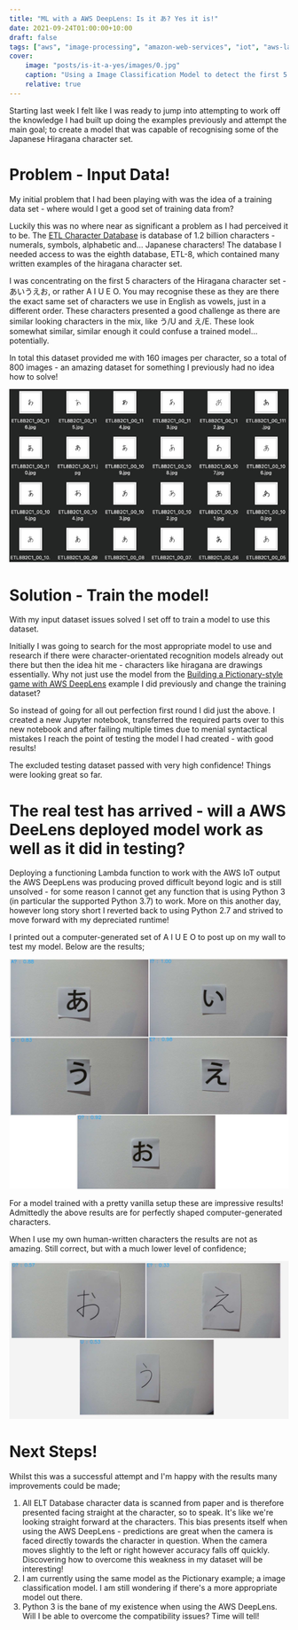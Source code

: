 ```yaml
---
title: "ML with a AWS DeepLens: Is it あ? Yes it is!"
date: 2021-09-24T01:00:00+10:00
draft: false
tags: ["aws", "image-processing", "amazon-web-services", "iot", "aws-lambda"]
cover:
    image: "posts/is-it-a-yes/images/0.jpg"
    caption: "Using a Image Classification Model to detect the first 5 Japanese Hiragana characters"
    relative: true
---
```


Starting last week I felt like I was ready to jump into attempting to work off the knowledge I had built up doing the examples previously and attempt the main goal; to create a model that was capable of recognising some of the Japanese Hiragana character set.

# Problem - Input Data!

My initial problem that I had been playing with was the idea of a training data set - where would I get a good set of training data from?

Luckily this was no where near as significant a problem as I had perceived it to be. The  [ETL Character Database](http://etlcdb.db.aist.go.jp/) is database of 1.2 billion characters - numerals, symbols, alphabetic and... Japanese characters! The database I needed access to was the eighth database, ETL-8, which contained many written examples of the hiragana character set.

I was concentrating on the first 5 characters of the Hiragana character set - あいうえお, or rather A I U E O. You may recognise these as they are there the exact same set of characters we use in English as vowels, just in a different order.
These characters presented a good challenge as there are similar looking characters in the mix, like う/U and え/E. These look somewhat similar, similar enough it could confuse a trained model... potentially.

In total this dataset provided me with 160 images per character, so a total of 800 images - an amazing dataset for something I previously had no idea how to solve!

![1.jpg](images/1.jpg)

# Solution - Train the model!

With my input dataset issues solved I set off to train a model to use this dataset.

Initially I was going to search for the most appropriate model to use and research if there were character-orientated recognition models already out there but then the idea hit me - characters like hiragana are drawings essentially. Why not just use the model from the [Building a Pictionary-style game with AWS DeepLens](https://www.awsdeeplens.recipes/300_intermediate/330_guess_drawing/) example I did previously and change the training dataset?

So instead of going for all out perfection first round I did just the above. I created a new Jupyter notebook, transferred the required parts over to this new notebook and after failing multiple times due to menial syntactical mistakes I reach the point of testing the model I had created - with good results!

The excluded testing dataset passed with very high confidence! Things were looking great so far.

# The real test has arrived - will a AWS DeeLens deployed model work as well as it did in testing?

Deploying a functioning Lambda function to work with the AWS IoT output the AWS DeepLens was producing proved difficult beyond logic and is still unsolved - for some reason I cannot get any function that is using Python 3 (in particular the supported Python 3.7) to work. More on this another day, however long story short I reverted back to using Python 2.7 and strived to move forward with my depreciated runtime!

I printed out a computer-generated set of A I U E O to post up on my wall to test my model. Below are the results;

![2.jpg](images/2.jpg)

For a model trained with a pretty vanilla setup these are impressive results!
Admittedly the above results are for perfectly shaped computer-generated characters.

When I use my own human-written characters the results are not as amazing. Still correct, but with a much lower level of confidence;

![3.jpg](images/3.jpg)

# Next Steps!

Whilst this was a successful attempt and I'm happy with the results many improvements could be made;
1. All ELT Database character data is scanned from paper and is therefore presented facing straight at the character, so to speak. It's like we're looking straight forward at the characters. This bias presents itself when using the AWS DeepLens - predictions are great when the camera is faced directly towards the character in question. When the camera moves slightly to the left or right however accuracy falls off quickly.
Discovering how to overcome this weakness in my dataset will be interesting!
2. I am currently using the same model as the Pictionary example; a image classification model. I am still wondering if there's a more appropriate model out there.
3. Python 3 is the bane of my existence when using the AWS DeepLens. Will I be able to overcome the compatibility issues? Time will tell!
